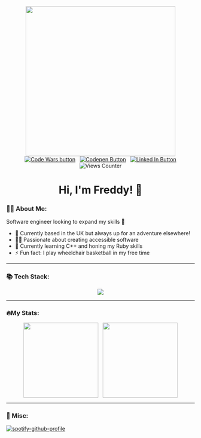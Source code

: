 <div id="header" align="center">
  <img src="https://media.giphy.com/media/v1.Y2lkPTc5MGI3NjExcmZnOWYzYnV4NzNsMW56azNja25sZHhyZ2xkNXZrMGgzanFtbGV3MSZlcD12MV9pbnRlcm5hbF9naWZfYnlfaWQmY3Q9Zw/L1R1tvI9svkIWwpVYr/giphy.gif" width="400"/>
  <div id="badges" align="center">
    <a href="https://www.codewars.com/users/henderson907"><img src="https://img.shields.io/badge/CodeWars-red?logo=codewars&logoColor=white&style=for-the-badge" alt="Code Wars button"/></a>
    &nbsp
    <a href="https://codepen.io/freddy907"><img src="https://img.shields.io/badge/CodePen-yellow?logo=codepen&logoColor=white&style=for-the-badge" alt="Codepen Button"/></a>
    &nbsp
    <a href="https://www.linkedin.com/in/freddy-henderson-a53435272/"><img src="https://img.shields.io/badge/LinkedIn-blue?logo=linkedin&logoColor=white&style=for-the-badge" alt="Linked In Button"/></a>
    <br>
    <img src="https://komarev.com/ghpvc/?username=henderson907&style=flat-square&color=blue" alt="Views Counter"/>
  </div>
  <h1>Hi, I'm Freddy! 👋</h1>
</div>


### 👩‍💻 About Me:
Software engineer looking to expand my skills 💪
- 🏡 Currently based in the UK but always up for an adventure elsewhere!
- 👩‍🦽 Passionate about creating accessible software
- 🌱 Currently learning C++ and honing my Ruby skills
- ⚡ Fun fact: I play wheelchair basketball in my free time

---

### 📚 Tech Stack:

<p align="center">
  <a href="https://skillicons.dev">
    <img src="https://skillicons.dev/icons?i=ruby,rails,cpp,js,postgres,html,css,sass" />
  </a>
</p>

---

### 🔥My Stats:

<div align="center">
  <img height=200 align="center" src="https://github-readme-stats.vercel.app/api/top-langs?username=henderson907&layout=compact&theme=vision-friendly-dark&langs_count=8&card_width=320" />
  &nbsp
  <img height=200 margin=10 align="center" src="https://github.r2v.ch/codewars?user=henderson907&name=true&top_languages=true&theme=gradient" />
</div>


---

### 🦖 Misc:

[![spotify-github-profile](https://spotify-github-profile.kittinanx.com/api/view?uid=perigrin9&cover_image=true&theme=novatorem&show_offline=false&background_color=121212&interchange=false&bar_color=53b14f&bar_color_cover=true)](https://github.com/kittinan/spotify-github-profile)
